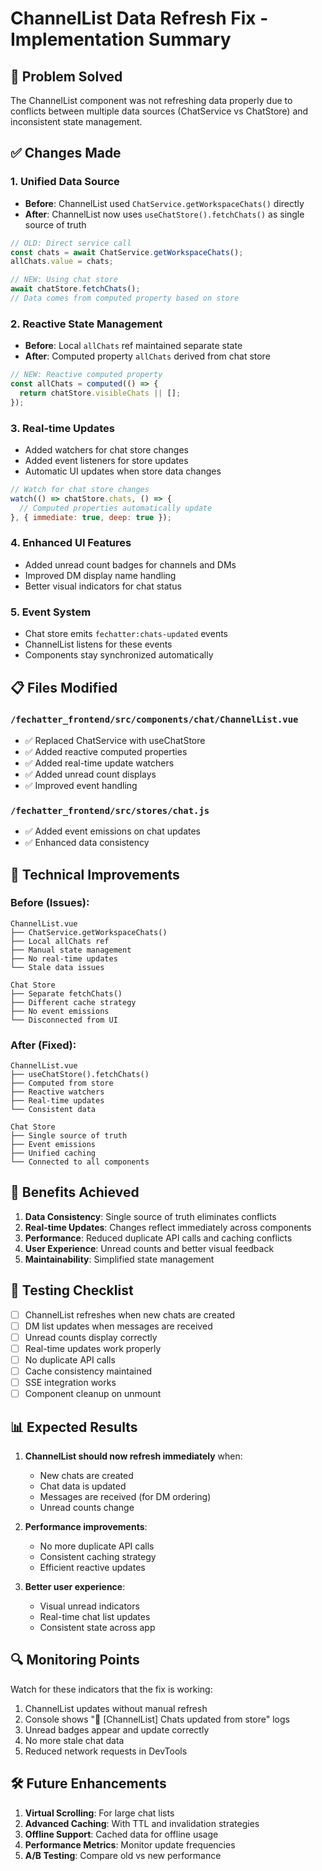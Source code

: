 # ChannelList Data Refresh Fix - Implementation Summary

## 🎯 Problem Solved
The ChannelList component was not refreshing data properly due to conflicts between multiple data sources (ChatService vs ChatStore) and inconsistent state management.

## ✅ Changes Made

### 1. **Unified Data Source**
- **Before**: ChannelList used `ChatService.getWorkspaceChats()` directly
- **After**: ChannelList now uses `useChatStore().fetchChats()` as single source of truth

```javascript
// OLD: Direct service call
const chats = await ChatService.getWorkspaceChats();
allChats.value = chats;

// NEW: Using chat store
await chatStore.fetchChats();
// Data comes from computed property based on store
```

### 2. **Reactive State Management**
- **Before**: Local `allChats` ref maintained separate state
- **After**: Computed property `allChats` derived from chat store

```javascript
// NEW: Reactive computed property
const allChats = computed(() => {
  return chatStore.visibleChats || [];
});
```

### 3. **Real-time Updates**
- Added watchers for chat store changes
- Added event listeners for store updates
- Automatic UI updates when store data changes

```javascript
// Watch for chat store changes
watch(() => chatStore.chats, () => {
  // Computed properties automatically update
}, { immediate: true, deep: true });
```

### 4. **Enhanced UI Features**
- Added unread count badges for channels and DMs
- Improved DM display name handling
- Better visual indicators for chat status

### 5. **Event System**
- Chat store emits `fechatter:chats-updated` events
- ChannelList listens for these events
- Components stay synchronized automatically

## 📋 Files Modified

### `/fechatter_frontend/src/components/chat/ChannelList.vue`
- ✅ Replaced ChatService with useChatStore
- ✅ Added reactive computed properties
- ✅ Added real-time update watchers
- ✅ Added unread count displays
- ✅ Improved event handling

### `/fechatter_frontend/src/stores/chat.js`
- ✅ Added event emissions on chat updates
- ✅ Enhanced data consistency

## 🔧 Technical Improvements

### **Before (Issues)**:
```
ChannelList.vue
├── ChatService.getWorkspaceChats() 
├── Local allChats ref
├── Manual state management
├── No real-time updates
└── Stale data issues

Chat Store
├── Separate fetchChats()
├── Different cache strategy
├── No event emissions
└── Disconnected from UI
```

### **After (Fixed)**:
```
ChannelList.vue
├── useChatStore().fetchChats()
├── Computed from store
├── Reactive watchers
├── Real-time updates
└── Consistent data

Chat Store  
├── Single source of truth
├── Event emissions
├── Unified caching
└── Connected to all components
```

## 🚀 Benefits Achieved

1. **Data Consistency**: Single source of truth eliminates conflicts
2. **Real-time Updates**: Changes reflect immediately across components
3. **Performance**: Reduced duplicate API calls and caching conflicts
4. **User Experience**: Unread counts and better visual feedback
5. **Maintainability**: Simplified state management

## 🧪 Testing Checklist

- [ ] ChannelList refreshes when new chats are created
- [ ] DM list updates when messages are received
- [ ] Unread counts display correctly
- [ ] Real-time updates work properly
- [ ] No duplicate API calls
- [ ] Cache consistency maintained
- [ ] SSE integration works
- [ ] Component cleanup on unmount

## 📊 Expected Results

1. **ChannelList should now refresh immediately** when:
   - New chats are created
   - Chat data is updated
   - Messages are received (for DM ordering)
   - Unread counts change

2. **Performance improvements**:
   - No more duplicate API calls
   - Consistent caching strategy
   - Efficient reactive updates

3. **Better user experience**:
   - Visual unread indicators
   - Real-time chat list updates
   - Consistent state across app

## 🔍 Monitoring Points

Watch for these indicators that the fix is working:

1. ChannelList updates without manual refresh
2. Console shows "📱 [ChannelList] Chats updated from store" logs
3. Unread badges appear and update correctly
4. No more stale chat data
5. Reduced network requests in DevTools

## 🛠 Future Enhancements

1. **Virtual Scrolling**: For large chat lists
2. **Advanced Caching**: With TTL and invalidation strategies
3. **Offline Support**: Cached data for offline usage
4. **Performance Metrics**: Monitor update frequencies
5. **A/B Testing**: Compare old vs new performance